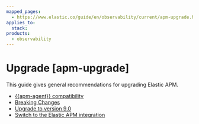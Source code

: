 ```yaml
---
mapped_pages:
  - https://www.elastic.co/guide/en/observability/current/apm-upgrade.html
applies_to:
  stack:
products:
  - observability
---
```


# Upgrade [apm-upgrade]

This guide gives general recommendations for upgrading Elastic APM.

* [{{apm-agent}} compatibility](/solutions/observability/apm/apm-agent-compatibility.md)
* [Breaking Changes](apm-server://release-notes/breaking-changes.md)
* [Upgrade to version 9.0](/solutions/observability/apm/upgrade-to-version-9.md)
* [Switch to the Elastic APM integration](/solutions/observability/apm/switch-to-elastic-apm-integration.md)
